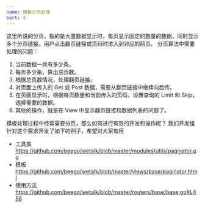 ```yaml
---
name: 模板分页处理
sort: 4
---
```


这里所说的分页，指的是大量数据显示时，每页显示固定的数量的数据，同时显示多个分页链接，用户点击翻页链接或页码时进入到对应的网页。
分页算法中需要处理的问题：
1. 当前数据一共有多少条。
2. 每页多少条，算出总页数。
3. 根据总页数情况，处理翻页链接。
4. 对页面上传入的 Get 或 Post 数据，需要从翻页链接中继续向后传。
5. 在页面显示时，根据每页数量和当前传入的页码，设置查询的 Limit 和 Skip，选择需要的数据。
6. 其他的操作，就是在 View 中显示翻页链接和数据列表的问题了。


模板处理过程中经常需要分页，那么如何进行有效的开发和操作呢？
我们开发组针对这个需求开发了如下的例子，希望对大家有用

- 工具类
https://github.com/beego/wetalk/blob/master/modules/utils/paginator.go
- 模板
https://github.com/beego/wetalk/blob/master/views/base/paginator.html
- 使用方法
https://github.com/beego/wetalk/blob/master/routers/base/base.go#L458
